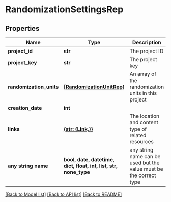 # RandomizationSettingsRep


## Properties
Name | Type | Description | Notes
------------ | ------------- | ------------- | -------------
**project_id** | **str** | The project ID | [optional] 
**project_key** | **str** | The project key | [optional] 
**randomization_units** | [**[RandomizationUnitRep]**](RandomizationUnitRep.md) | An array of the randomization units in this project | [optional] 
**creation_date** | **int** |  | [optional] 
**links** | [**{str: (Link,)}**](Link.md) | The location and content type of related resources | [optional] 
**any string name** | **bool, date, datetime, dict, float, int, list, str, none_type** | any string name can be used but the value must be the correct type | [optional]

[[Back to Model list]](../README.md#documentation-for-models) [[Back to API list]](../README.md#documentation-for-api-endpoints) [[Back to README]](../README.md)


